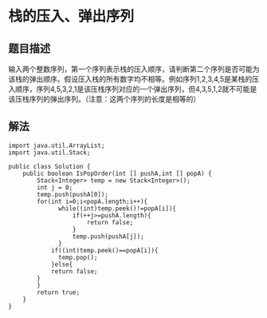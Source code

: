 # 栈的压入、弹出序列

## 题目描述
输入两个整数序列，第一个序列表示栈的压入顺序，请判断第二个序列是否可能为该栈的弹出顺序。假设压入栈的所有数字均不相等。例如序列1,2,3,4,5是某栈的压入顺序，序列4,5,3,2,1是该压栈序列对应的一个弹出序列，但4,3,5,1,2就不可能是该压栈序列的弹出序列。（注意：这两个序列的长度是相等的）

## 解法
    import java.util.ArrayList;
    import java.util.Stack;

    public class Solution {
        public boolean IsPopOrder(int [] pushA,int [] popA) {
            Stack<Integer> temp = new Stack<Integer>();
            int j = 0;
            temp.push(pushA[0]);
            for(int i=0;i<popA.length;i++){
                  while((int)temp.peek()!=popA[i]){
                      if(++j>=pushA.length){
                          return false;
                      }
                      temp.push(pushA[j]);
                  }
                if((int)temp.peek()==popA[i]){
                  temp.pop();
                }else{
                return false;
            }
            }
            return true;
        }
    }
